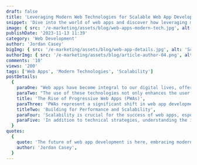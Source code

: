 ```yaml
---
draft: false
title: 'Leveraging Modern Web Technologies for Scalable Web App Development'
snippet: 'Dive into the world of web apps and discover how leveraging modern web technologies can drive efficiency, accessibility, and scalability.'
image: { src: '/e-marketing/assets/blog/web-apps-modern-tech.jpg', alt: 'Innovative Web App Development' }
publishDate: '2023-11-13 11:39'
category: 'Web Development'
author: 'Jordan Casey'
bigImg: { src: '/e-marketing/assets/blog/web-app-details.jpg', alt: 'Scalable Web App Development' }
authorImg: { src: '/e-marketing/assets/blog/article-author-04.png', alt: 'Jordan Casey' }
comments: '10'
views: '200'
tags: ['Web Apps', 'Modern Technologies', 'Scalability']
postDetails:
  {
    paraOne: "Web apps have become integral to our digital lives, offering seamless experiences across various devices without the need for downloading or installing software. This article explores how modern web technologies such as HTML5, CSS3, JavaScript frameworks, and Progressive Web Apps (PWAs) are revolutionizing web app development.",
    paraTwo: "The use of these technologies not only enhances the user experience through fast loading times and responsive designs but also ensures that web apps are accessible across all devices and platforms. This inclusivity and accessibility drive a wider adoption, making web apps a strategic choice for businesses aiming to reach a broad audience.",
    title: 'The Rise of Progressive Web Apps (PWAs)',
    paraThree: 'PWAs represent a significant shift in web app development, blending the best of web and mobile app features. They offer offline capabilities, push notifications, and home screen access, delivering a mobile-app-like experience within a browser. This section delves into the benefits of PWAs and how they are changing the landscape of web development.',
    titleTwo: 'Building for Performance and Scalability',
    paraFour: 'Scalability is crucial for the success of web apps, especially when dealing with variable traffic and growing user bases. This part of the article covers strategies for optimizing web app performance, from server-side rendering to efficient data handling and caching techniques. Learn how to build web apps that not only perform well under pressure but also scale smoothly as your needs evolve.',
    paraFive: 'In addition to technical strategies, understanding the importance of a user-centered design philosophy is key to creating successful web apps. This section offers insights into creating intuitive, engaging user interfaces that keep users coming back. It also highlights the role of continuous testing and iteration in improving web app quality and performance over time.',
  }
quotes:
  {
    quote: 'The future of web app development is here, embracing modern technologies to build apps that are not only powerful and scalable but also universally accessible and engaging.',
    author: 'Jordan Casey',
  }
---
```

